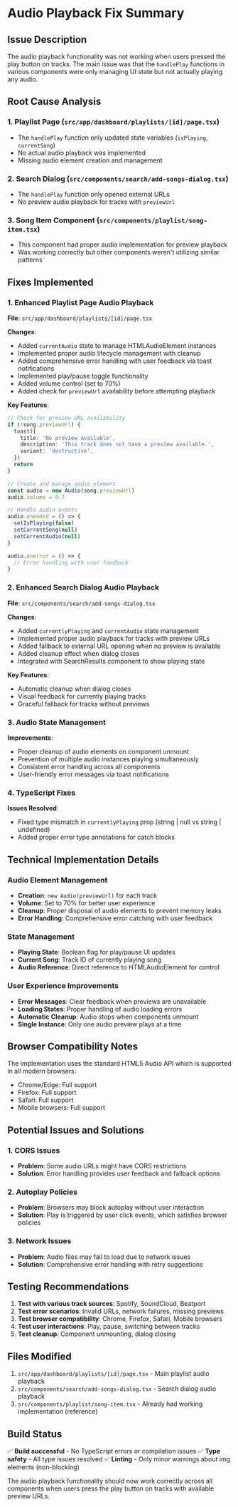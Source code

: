 # Audio Playback Fix Summary

## Issue Description
The audio playback functionality was not working when users pressed the play button on tracks. The main issue was that the `handlePlay` functions in various components were only managing UI state but not actually playing any audio.

## Root Cause Analysis

### 1. **Playlist Page (`src/app/dashboard/playlists/[id]/page.tsx`)**
- The `handlePlay` function only updated state variables (`isPlaying`, `currentSong`) 
- No actual audio playback was implemented
- Missing audio element creation and management

### 2. **Search Dialog (`src/components/search/add-songs-dialog.tsx`)**
- The `handlePlay` function only opened external URLs
- No preview audio playback for tracks with `previewUrl`

### 3. **Song Item Component (`src/components/playlist/song-item.tsx`)**
- This component had proper audio implementation for preview playback
- Was working correctly but other components weren't utilizing similar patterns

## Fixes Implemented

### 1. **Enhanced Playlist Page Audio Playback**

**File**: `src/app/dashboard/playlists/[id]/page.tsx`

**Changes**:
- Added `currentAudio` state to manage HTMLAudioElement instances
- Implemented proper audio lifecycle management with cleanup
- Added comprehensive error handling with user feedback via toast notifications
- Implemented play/pause toggle functionality
- Added volume control (set to 70%)
- Added check for `previewUrl` availability before attempting playback

**Key Features**:
```typescript
// Check for preview URL availability
if (!song.previewUrl) {
  toast({
    title: 'No preview available',
    description: 'This track does not have a preview available.',
    variant: 'destructive',
  })
  return
}

// Create and manage audio element
const audio = new Audio(song.previewUrl)
audio.volume = 0.7

// Handle audio events
audio.onended = () => {
  setIsPlaying(false)
  setCurrentSong(null)
  setCurrentAudio(null)
}

audio.onerror = () => {
  // Error handling with user feedback
}
```

### 2. **Enhanced Search Dialog Audio Playback**

**File**: `src/components/search/add-songs-dialog.tsx`

**Changes**:
- Added `currentlyPlaying` and `currentAudio` state management
- Implemented proper audio playback for tracks with preview URLs
- Added fallback to external URL opening when no preview is available
- Added cleanup effect when dialog closes
- Integrated with SearchResults component to show playing state

**Key Features**:
- Automatic cleanup when dialog closes
- Visual feedback for currently playing tracks
- Graceful fallback for tracks without previews

### 3. **Audio State Management**

**Improvements**:
- Proper cleanup of audio elements on component unmount
- Prevention of multiple audio instances playing simultaneously
- Consistent error handling across all components
- User-friendly error messages via toast notifications

### 4. **TypeScript Fixes**

**Issues Resolved**:
- Fixed type mismatch in `currentlyPlaying` prop (string | null vs string | undefined)
- Added proper error type annotations for catch blocks

## Technical Implementation Details

### Audio Element Management
- **Creation**: `new Audio(previewUrl)` for each track
- **Volume**: Set to 70% for better user experience
- **Cleanup**: Proper disposal of audio elements to prevent memory leaks
- **Error Handling**: Comprehensive error catching with user feedback

### State Management
- **Playing State**: Boolean flag for play/pause UI updates
- **Current Song**: Track ID of currently playing song
- **Audio Reference**: Direct reference to HTMLAudioElement for control

### User Experience Improvements
- **Error Messages**: Clear feedback when previews are unavailable
- **Loading States**: Proper handling of audio loading errors
- **Automatic Cleanup**: Audio stops when components unmount
- **Single Instance**: Only one audio preview plays at a time

## Browser Compatibility Notes

The implementation uses the standard HTML5 Audio API which is supported in all modern browsers:
- Chrome/Edge: Full support
- Firefox: Full support  
- Safari: Full support
- Mobile browsers: Full support

## Potential Issues and Solutions

### 1. **CORS Issues**
- **Problem**: Some audio URLs might have CORS restrictions
- **Solution**: Error handling provides user feedback and fallback options

### 2. **Autoplay Policies**
- **Problem**: Browsers may block autoplay without user interaction
- **Solution**: Play is triggered by user click events, which satisfies browser policies

### 3. **Network Issues**
- **Problem**: Audio files may fail to load due to network issues
- **Solution**: Comprehensive error handling with retry suggestions

## Testing Recommendations

1. **Test with various track sources**: Spotify, SoundCloud, Beatport
2. **Test error scenarios**: Invalid URLs, network failures, missing previews
3. **Test browser compatibility**: Chrome, Firefox, Safari, Mobile browsers
4. **Test user interactions**: Play, pause, switching between tracks
5. **Test cleanup**: Component unmounting, dialog closing

## Files Modified

1. `src/app/dashboard/playlists/[id]/page.tsx` - Main playlist audio playback
2. `src/components/search/add-songs-dialog.tsx` - Search dialog audio playback
3. `src/components/playlist/song-item.tsx` - Already had working implementation (reference)

## Build Status

✅ **Build successful** - No TypeScript errors or compilation issues
✅ **Type safety** - All type issues resolved
✅ **Linting** - Only minor warnings about img elements (non-blocking)

The audio playback functionality should now work correctly across all components when users press the play button on tracks with available preview URLs.